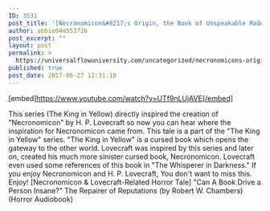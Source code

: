 ```yaml
---
ID: 3531
post_title: '[Necronomicon&#8217;s Origin, the Book of Unspeakable Madness] The Repairer of Reputations (Horror)'
author: abbie04m553726
post_excerpt: ""
layout: post
permalink: >
  https://universalflowuniversity.com/uncategorized/necronomicons-origin-the-book-of-unspeakable-madness-the-repairer-of-reputations-horror/
published: true
post_date: 2017-06-27 12:31:10
---
```

[embed]https://www.youtube.com/watch?v=UTf9nLUjAVE[/embed]<br>
<p>This series (The King in Yellow) directly inspired the creation of "Necronomicon" by H. P. Lovecraft so now you can hear where the inspiration for Necronomicon came from. This tale is a part of the "The King in Yellow" series. "The King in Yellow" is a cursed book which opens the gateway to the other world. Lovecraft was inspired by this series and later on, created his much more sinister cursed book, Necronomicon. Lovecraft even used some references of this book in "The Whisperer in Darkness." If you enjoy Necronomicon and H. P. Lovecraft, You don't want to miss this. Enjoy!
[Necronomicon & Lovecraft-Related Horror Tale] "Can A Book Drive a Person Insane?" The Repairer of Reputations (by Robert W. Chambers) (Horror Audiobook)</p>